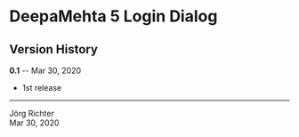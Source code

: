 # DeepaMehta 5 Login Dialog

## Version History

**0.1** -- Mar 30, 2020

* 1st release

------------
Jörg Richter  
Mar 30, 2020
